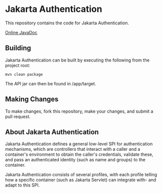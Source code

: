 # Jakarta Authentication

This repository contains the code for Jakarta Authentication.

[Online JavaDoc](https://javadoc.io/doc/javax.security.enterprise/javax.security.enterprise-api/)

Building
--------

Jakarta Authentication can be built by executing the following from the project root:

``mvn clean package``

The API jar can then be found in /app/target.

Making Changes
--------------

To make changes, fork this repository, make your changes, and submit a pull request.

About Jakarta Authentication
-------------

Jakarta Authentication defines a general low-level SPI for authentication mechanisms, which are controllers that interact with a caller and a container's environment to obtain the caller's credentials, validate these, and pass an authenticated identity (such as name and groups) to the container. 
        
Jakarta Authentication consists of several profiles, with each profile telling how a specific container
(such as Jakarta Servlet) can integrate with- and adapt to this SPI.
